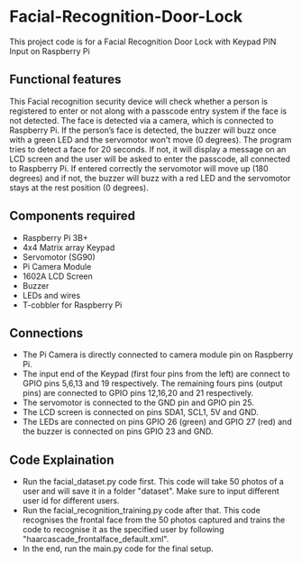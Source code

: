 # Facial-Recognition-Door-Lock
This project code is for a Facial Recognition Door Lock with Keypad PIN Input on Raspberry Pi
## Functional features
This Facial recognition security device will check whether a person is registered to enter or not along with a passcode entry system if the face is not detected. The face is detected via a camera, which is connected to Raspberry Pi. If the person’s face is detected, the buzzer will buzz once with a green LED and the servomotor won't move (0 degrees). The program tries to detect a face for 20 seconds. If not, it will display a message on an LCD screen and the user will be asked to enter the passcode, all connected to Raspberry Pi. If entered correctly the servomotor will move up (180 degrees) and if not, the buzzer will buzz with a red LED and the servomotor stays at the rest position (0 degrees).
## Components required
- Raspberry Pi 3B+
- 4x4 Matrix array Keypad
- Servomotor (SG90)
- Pi Camera Module
- 1602A LCD Screen
- Buzzer
- LEDs and wires
- T-cobbler for Raspberry Pi
## Connections
- The Pi Camera is directly connected to camera module pin on Raspberry Pi.
- The input end of the Keypad (first four pins from the left) are connect to GPIO pins 5,6,13 and 19 respectively. The remaining fours pins (output pins) are connected to GPIO pins 12,16,20 and 21 respectively.
- The servomotor is connected to the GND pin and GPIO pin 25.
- The LCD screen is connected on pins SDA1, SCL1, 5V and GND.
- The LEDs are connected on pins GPIO 26 (green) and GPIO 27 (red) and the buzzer is connected on pins GPIO 23 and GND.

## Code Explaination
- Run the facial_dataset.py code first. This code will take 50 photos of a user and will save it in a folder "dataset". Make sure to input different user id for different users.
- Run the facial_recognition_training.py code after that. This code recognises the frontal face from the 50 photos captured and trains the code to recognise it as the specified user by following "haarcascade_frontalface_default.xml".
- In the end, run the main.py code for the final setup.  
